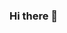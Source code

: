 ### Hi there 👋

<!--
**LeonRomo/LeonRomo** is a ✨ _special_ ✨ repository because its `README.md` (this file) appears on your GitHub profile.

Here are some ideas to get you started:

- 🔭 I’m currently working on building REST APIs with ASP.NET
- 🌱 I’m currently learning C# and ASP.NET using https://docs.microsoft.com/en-us/learn/
- 👯 I’m looking to collaborate on good spotify playlists lol good music for everybody
- 🤔 I’m looking for help with web development
- 💬 Ask me about my hobbies and things i am passionate about
- 📫 How to reach me: telegram @RomoLeon Discord @Romo#7533
- 😄 Pronouns: He/him
- ⚡ Fun fact: Every mirror you buy is used LOL!
-->
